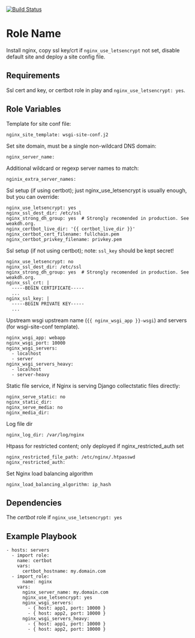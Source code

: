 [![Build Status](https://travis-ci.org/slated/ansible-nginx-role.svg?branch=master)](https://travis-ci.org/slated/ansible-nginx-role)

Role Name
=========

Install nginx, copy ssl key/crt if `nginx_use_letsencrypt` not set,
disable default site and deploy a site config file.

Requirements
------------

Ssl cert and key, or certbot role in play and `nginx_use_letsencrypt: yes`.

Role Variables
--------------

Template for site conf file:

    nginx_site_template: wsgi-site-conf.j2

Set site domain, must be a single non-wildcard DNS domain:

    nginx_server_name:

Additional wildcard or regexp server names to match:

    nginix_extra_server_names:

Ssl setup (if using certbot); just nginx_use_letsencrypt is usually
enough, but you can override:

    nginx_use_letsencrypt: yes
    nginx_ssl_dest_dir: /etc/ssl
    nginx_strong_dh_group: yes  # Strongly recomended in production. See weakdh.org.
    nginx_certbot_live_dir: '{{ certbot_live_dir }}'
    nginx_certbot_cert_filename: fullchain.pem
    nginx_certbot_privkey_filename: privkey.pem

Ssl setup (if not using certbot); note: `ssl_key` should be kept secret!

    nginx_use_letsencrypt: no
    nginx_ssl_dest_dir: /etc/ssl
    nginx_strong_dh_group: yes  # Strongly recomended in production. See weakdh.org.
    nginx_ssl_crt: |
      -----BEGIN CERTIFICATE-----
      ...
    nginx_ssl_key: |
      -----BEGIN PRIVATE KEY-----
      ...

Upstream wsgi upstream name (`{{ nginx_wsgi_app }}-wsgi`) and servers
(for wsgi-site-conf template).

    nginx_wsgi_app: webapp
    nginx_wsgi_port: 10000
    nginx_wsgi_servers:
      - localhost
      - server
    nginx_wsgi_servers_heavy:
      - localhost
      - server-heavy

Static file service, if Nginx is serving Django collectstatic files directly:

    nginx_serve_static: no
    nginx_static_dir:
    nginx_serve_media: no
    nginx_media_dir:

Log file dir

    nginx_log_dir: /var/log/nginx

Htpass for restricted content; only deployed if nginx_restricted_auth set

    nginx_restricted_file_path: /etc/nginx/.htpasswd
    nginx_restricted_auth:

Set Nginx load balancing algorithm

    nginx_load_balancing_algorithm: ip_hash

Dependencies
------------

The _certbot_ role if `nginx_use_letsencrypt: yes`

Example Playbook
----------------

    - hosts: servers
      - import role:
        name: certbot
        vars:
          certbot_hostname: my.domain.com
      - import_role:
          name: nginx
        vars:
          nginx_server_name: my.domain.com
          nginx_use_letsencrypt: yes
          nginx_wsgi_servers:
            - { host: app1, port: 10000 }
            - { host: app2, port: 10000 }
          nginx_wsgi_servers_heavy:
            - { host: app1, port: 10000 }
            - { host: app2, port: 10000 }
